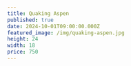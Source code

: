 ```yaml
---
title: Quaking Aspen
published: true
date: 2024-10-01T09:00:00.000Z
featured_image: /img/quaking-aspen.jpg
height: 24
width: 18
price: 750
---
```

